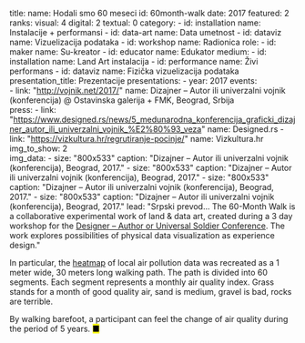 title: 
    name: Hodali smo 60 meseci
id: 60month-walk
date: 2017
featured: 2
ranks:
    visual: 4
    digital: 2
    textual: 0
category: 
    - id: installation
      name: Instalacije + performansi
    - id: data-art
      name: Data umetnost
    - id: dataviz
      name: Vizuelizacija podataka
    - id: workshop
      name: Radionica
role:
    - id: maker
      name: Su-kreator
    - id: educator
      name: Edukator
medium:
    - id: installation
      name: Land Art instalacija
    - id: performance
      name: Živi performans
    - id: dataviz
      name: Fizička vizuelizacija podataka 
presentation_title: Prezentacije
presentations:
    - year: 2017
      events:  
        - link: "http://vojnik.net/2017/"
          name: Dizajner – Autor ili univerzalni vojnik (konferencija) @ Ostavinska galerija + FMK, Beograd, Srbija           
press:
    - link: "https://www.designed.rs/news/5_medunarodna_konferencija_graficki_dizajner_autor_ili_univerzalni_vojnik_%E2%80%93_veza"
      name: Designed.rs
    - link: "https://vizkultura.hr/regrutiranje-pocinje/"
      name: Vizkultura.hr
img_to_show: 2       
img_data:
    - size: "800x533"
      caption: "Dizajner – Autor ili univerzalni vojnik (konferencija), Beograd, 2017."
    - size: "800x533"
      caption: "Dizajner – Autor ili univerzalni vojnik (konferencija), Beograd, 2017."
    - size: "800x533"
      caption: "Dizajner – Autor ili univerzalni vojnik (konferencija), Beograd, 2017."
    - size: "800x533"
      caption: "Dizajner – Autor ili univerzalni vojnik (konferencija), Beograd, 2017."
lead: "Srpski prevod... The 60-Month Walk is a collaborative experimental work of land & data art, created during a 3 day workshop for the <a href='http://vojnik.net/2017/' target='_blank'>Designer – Author or Universal Soldier Conference</a>. The work explores possibilities of physical data visualization as experience design."

In particular, the <a href='https://en.wikipedia.org/wiki/Heat_map' target='_blank'>heatmap</a> of local air pollution data was recreated as a 1 meter wide, 30 meters long walking path. The path is divided into 60 segments. Each segment represents a monthly air quality index. Grass stands for a month of good quality air, sand is medium, gravel is bad, rocks are terrible. 

By walking barefoot, a participant can feel the change of air quality during the period of 5 years. <mark>&#9632;</mark>